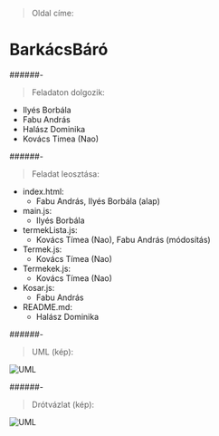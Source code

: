> Oldal címe:
# BarkácsBáró

######-

> Feladaton dolgozik:
- Ilyés Borbála
- Fabu András
- Halász Dominika
- Kovács Timea (Nao)

######-

> Feladat leosztása:
- index.html:
  - Fabu András, Ilyés Borbála (alap)
- main.js:
  - Ilyés Borbála
- termekLista.js:
  - Kovács Tímea (Nao), Fabu András (módosítás)
- Termek.js:
  - Kovács Tímea (Nao)
- Termekek.js:
  - Kovács Tímea (Nao)
- Kosar.js:
  - Fabu András
- README.md:
  - Halász Dominika

######-

> UML (kép):
 
![UML](leiras/UML.png)

######-

> Drótvázlat (kép):

![UML](leiras/drotVazlat.png)
